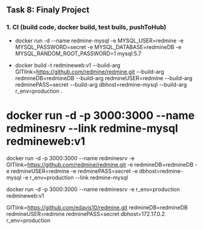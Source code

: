 ## Task 8: Finaly Project
### 1. CI (build code, docker build, test buils, pushToHub)
- docker run -d --name redmine-mysql -e MYSQL_USER=redmine -e MYSQL_PASSWORD=secret -e MYSQL_DATABASE=redmineDB -e MYSQL_RANDOM_ROOT_PASSWORD=1 mysql:5.7

- docker build -t redmineweb:v1 --build-arg GITlink=https://github.com/redmine/redmine.git --build-arg redmineDB=redmineDB --build-arg redmineUSER=redmine --build-arg redminePASS=secret --build-arg dbhost=redmine-mysql --build-arg r_env=production .


# docker run -d -p 3000:3000 --name redminesrv --link redmine-mysql redmineweb:v1

docker run -d -p 3000:3000 --name redminesrv -e GITlink=https://github.com/redmine/redmine.git -e redmineDB=redmineDB -e redmineUSER=redmine -e redminePASS=secret -e dbhost=redmine-mysql -e r_env=production --link redmine-mysql 


docker run -d -p 3000:3000 --name redminesrv -e r_env=production redmineweb:v1

GITlink=https://github.com/edavis10/redmine.git
redmineDB=redmineDB
redmineUSER=redmine
redminePASS=secret
dbhost=172.17.0.2
r_env=production
